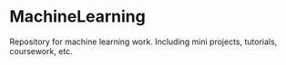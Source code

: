 # MachineLearning
Repository for machine learning work. Including mini projects, tutorials, coursework, etc.
